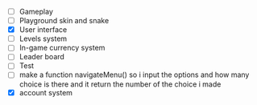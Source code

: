 - [ ] Gameplay
- [ ] Playground skin and snake
- [x] User interface
- [ ] Levels system
- [ ] In-game currency system
- [ ] Leader board
- [ ] Test
- [ ] make a function navigateMenu() so i input the options and how many choice is there and it return the number of the choice i made
- [x] account system
